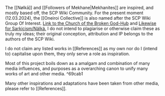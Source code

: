 The [[Nølkā]] and [[Followers of Mekhane|Mekhanites]] are inspired, and mostly based off, the SCP Wiki Community. 
For the present moment (12.03.2024), the [[Oneiroi Collective]] is also named after the SCP Wiki Group Of Interest. 
[Link to the Church of the Broken God-Hub](https://scp-wiki.wikidot.com/church-of-the-broken-god-hub) and [Likewise for Sarkicism/Nälkä.](https://scp-wiki.wikidot.com/sarkicism-hub)
I do not intend to plagiarise or otherwise claim these as truly my ideas; their original conception, attribution and IP belongs to the authors of the SCP Wiki.

I do not claim any listed works in [[References]] as my own nor do I (intend to) capitalise upon them, they only serve a role as inspiration.

Most of this project boils down as a amalgam and combination of many media influences, and purposes as a overarching canon to unify many works of art and other media. ^69cab1

Many other inspirations and adaptations have been taken from other media, please refer to [[References]]. 